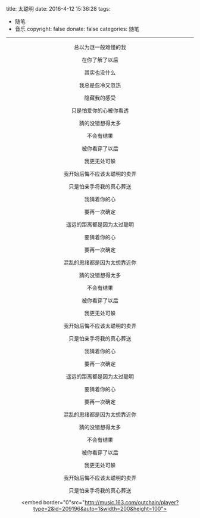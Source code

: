 title: 太聪明
date: 2016-4-12 15:36:28
tags:
- 随笔
- 音乐
copyright: false
donate: false
categories: 随笔
---

<center>
总以为谜一般难懂的我

在你了解了以后

其实也没什么

我总是忽冷又忽热

隐藏我的感受

只是怕爱你的心被你看透

猜的没错想得太多

<!--more-->
不会有结果

被你看穿了以后

我更无处可躲

我开始后悔不应该太聪明的卖弄

只是怕亲手将我的真心葬送

我猜着你的心

要再一次确定

遥远的距离都是因为太过聪明

要猜着你的心

要再一次确定

混乱的思绪都是因为太想靠近你

猜的没错想得太多

不会有结果

被你看穿了以后

我更无处可躲

我开始后悔不应该太聪明的卖弄

只是怕亲手将我的真心葬送

我猜着你的心

要再一次确定

遥远的距离都是因为太过聪明

要猜着你的心

要再一次确定

混乱的思绪都是因为太想靠近你

猜的没错想得太多

不会有结果

被你看穿了以后

我更无处可躲

我开始后悔不应该太聪明的卖弄

只是怕亲手将我的真心葬送

<embed border="0"src="http://music.163.com/outchain/player?type=2&id=209196&auto=1&width=200&height=100"></embed>

</center>